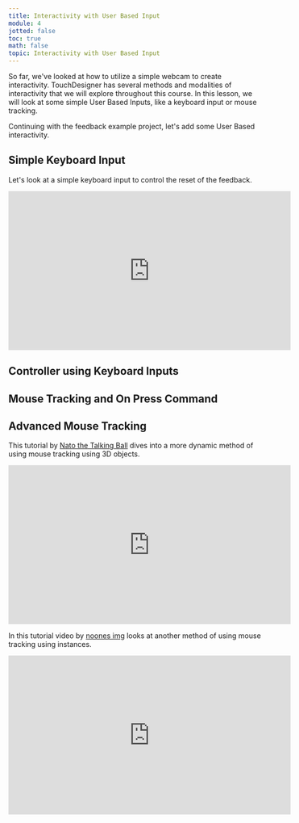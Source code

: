 ```yaml
---
title: Interactivity with User Based Input
module: 4
jotted: false
toc: true
math: false
topic: Interactivity with User Based Input
---
```


So far, we've looked at how to utilize a simple webcam to create interactivity.  TouchDesigner has several methods and modalities of interactivity that we will explore throughout this course.  In this lesson, we will look at some simple User Based Inputs, like a keyboard input or mouse tracking. 

Continuing with the feedback example project, let's add some User Based interactivity.


## Simple Keyboard Input

Let's look at a simple keyboard input to control the reset of the feedback.

<div class="embed-responsive embed-responsive-16by9"><iframe width="560" height="315" src="https://www.youtube.com/embed/VDuWKtWFWdg" title="YouTube video player" frameborder="0" allow="accelerometer; autoplay; clipboard-write; encrypted-media; gyroscope; picture-in-picture" allowfullscreen></iframe></div>


## Controller using Keyboard Inputs

## Mouse Tracking and On Press Command

## Advanced Mouse Tracking

This tutorial by [Nato the Talking Ball](https://www.youtube.com/c/NotoTheTalkingBall) dives into a more dynamic method of using mouse tracking using 3D objects. 

<div class="embed-responsive embed-responsive-16by9"><iframe width="560" height="315" src="https://www.youtube.com/embed/SJZIMGg-thY" title="YouTube video player" frameborder="0" allow="accelerometer; autoplay; clipboard-write; encrypted-media; gyroscope; picture-in-picture" allowfullscreen></iframe></div>

In this tutorial video by [noones img](https://www.youtube.com/c/noonesimg) looks at another method of using mouse tracking using instances.
<div class="embed-responsive embed-responsive-16by9"><iframe width="560" height="315" src="https://www.youtube.com/embed/wM_DIPat4iY" title="YouTube video player" frameborder="0" allow="accelerometer; autoplay; clipboard-write; encrypted-media; gyroscope; picture-in-picture" allowfullscreen></iframe></div>
